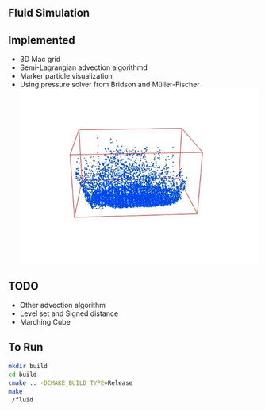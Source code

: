 ## Fluid Simulation

## Implemented
* 3D Mac grid
* Semi-Lagrangian advection algorithmd
* Marker particle visualization
* Using pressure solver from Bridson and Müller-Fischer
![Ellipsoid fluid example](data/ellipsoid_ex.jpg)

## TODO
* Other advection algorithm
* Level set and Signed distance 
* Marching Cube 

## To Run
```bash
mkdir build
cd build
cmake .. -DCMAKE_BUILD_TYPE=Release
make 
./fluid
```

